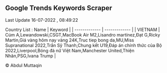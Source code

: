 

## Google Trends Keywords Scraper 
 
Last Update 16-07-2022 , 08:49:22

Country List :
 Name  | Keyword |
| ------------- | ------------- |
| VIETNAM | Cúm A,Lewandowski,CSGT,MacBook Air M2,Lisandro martínez,Đạt G,Ricky Martin,Giá vàng hôm nay vàng 24K,Truc tiep bong da,MU,Miss Supranational 2022,Trần Sỹ Thanh,Chung kết U19,Đáp án chính thức của Bộ 2022,Liverpool,Bóng đá nữ Việt Nam,Manchester United,Thiện Nhân,PSG,Ivana Trump |



© Abdul Muttaqin 
